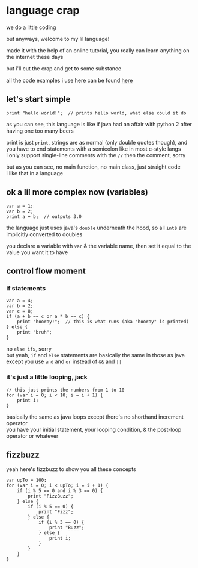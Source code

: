 # language crap
we do a little coding

but anyways, welcome to my lil language!

made it with the help of an online tutorial, you really can learn anything
on the internet these days

but i'll cut the crap and get to some substance

all the code examples i use here can be found
[here](/src/io/github/sanspapyrus683/prog/examples)

## let's start simple
```
print "hello world!";  // prints hello world, what else could it do
```
as you can see, this language is like if java had an affair with python 2
after having one too many beers

print is just `print`, strings are as normal (only double quotes though),
and you have to end statements with a semicolon like in most c-style langs  
i only support single-line comments with the `//` then the comment, sorry

but as you can see, no main function, no main class, just straight code  
i like that in a language

## ok a lil more complex now (variables)
```
var a = 1;
var b = 2;
print a + b;  // outputs 3.0
```
the language just uses java's `double` underneath the hood, so all `int`s
are implicitly converted to doubles

you declare a variable with `var` & the variable name, then set it equal to
the value you want it to have

## control flow moment
### if statements
```
var a = 4;
var b = 2;
var c = 8;
if (a + b == c or a * b == c) {
    print "hooray!";  // this is what runs (aka "hooray" is printed)
} else {
    print "bruh";
}
```
no `else if`s, sorry  
but yeah, `if` and `else` statements are basically the same in those
as java except you use `and` and `or` instead of `&&` and `||`

### it's just a little looping, jack
```
// this just prints the numbers from 1 to 10
for (var i = 0; i < 10; i = i + 1) {
    print i;
}
```
basically the same as java loops except there's no shorthand increment operator  
you have your initial statement, your looping condition, & the post-loop
operator or whatever

## fizzbuzz
yeah here's fizzbuzz to show you all these concepts
```
var upTo = 100;
for (var i = 0; i < upTo; i = i + 1) {
    if (i % 5 == 0 and i % 3 == 0) {
        print "FizzBuzz";
    } else {
        if (i % 5 == 0) {
            print "Fizz";
        } else {
            if (i % 3 == 0) {
                print "Buzz";
            } else {
                print i;
            }
        }
    }
}
```
